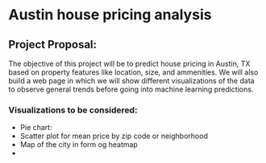 # Austin house pricing analysis
## Project Proposal:
The objective of this project will be to predict house pricing in Austin, TX based on property features like location, size, and ammenities. 
We will also build a web page in which we will show different visualizations of the data to observe general trends before going into machine learning predictions. 

### Visualizations to be considered:
- Pie chart:
- Scatter plot for mean price by zip code or neighborhood 
- Map of the city in form og heatmap
- 
